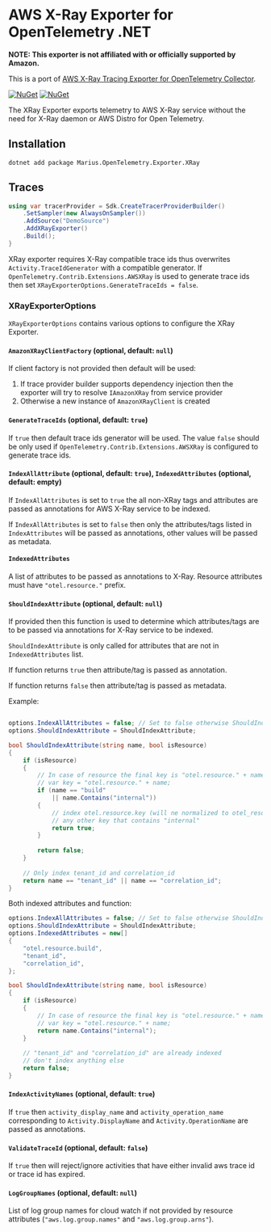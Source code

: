 # AWS X-Ray Exporter for OpenTelemetry .NET

**NOTE: This exporter is not affiliated with or officially supported by Amazon.**

This is a port of [AWS X-Ray Tracing Exporter for OpenTelemetry Collector](https://github.com/open-telemetry/opentelemetry-collector-contrib/tree/main/exporter/awsxrayexporter).

[![NuGet](https://img.shields.io/nuget/v/Marius.OpenTelemetry.Exporter.XRay.svg)](https://www.nuget.org/packages/Marius.OpenTelemetry.Exporter.XRay)
[![NuGet](https://img.shields.io/nuget/dt/Marius.OpenTelemetry.Exporter.XRay.svg)](https://www.nuget.org/packages/Marius.OpenTelemetry.Exporter.XRay)

The XRay Exporter exports telemetry to AWS X-Ray service without the need for X-Ray daemon or AWS Distro for Open Telemetry.

## Installation

```shell
dotnet add package Marius.OpenTelemetry.Exporter.XRay
```
## Traces

```csharp
using var tracerProvider = Sdk.CreateTracerProviderBuilder()
    .SetSampler(new AlwaysOnSampler())
    .AddSource("DemoSource")
    .AddXRayExporter()
    .Build();
}
```

XRay exporter requires X-Ray compatible trace ids thus overwrites `Activity.TraceIdGenerator`
with a compatible generator. If `OpenTelemetry.Contrib.Extensions.AWSXRay` is used to generate
trace ids then set `XRayExporterOptions.GenerateTraceIds = false`.

### XRayExporterOptions

`XRayExporterOptions` contains various options to configure the XRay Exporter.

#### `AmazonXRayClientFactory` (optional, default: `null`)

If client factory is not provided then default will be used:
1. If trace provider builder supports dependency injection then the exporter
will try to resolve `IAmazonXRay` from service provider
2. Otherwise a new instance of `AmazonXRayClient` is created

#### `GenerateTraceIds` (optional, default: `true`)

If `true` then default trace ids generator will be used.
The value `false` should be only used if `OpenTelemetry.Contrib.Extensions.AWSXRay`
is configured to generate trace ids.

#### `IndexAllAttribute` (optional, default: `true`), `IndexedAttributes` (optional, default: empty)

If `IndexAllAttributes` is set to `true` the all non-XRay tags and attributes are passed as annotations
for AWS X-Ray service to be indexed.

If `IndexAllAttributes` is set to `false` then only the attributes/tags listed in `IndexAttributes`
will be passed as annotations, other values will be passed as metadata.

#### `IndexedAttributes`

A list of attributes to be passed as annotations to X-Ray.
Resource attributes must have `"otel.resource."` prefix.

#### `ShouldIndexAttribute` (optional, default: `null`)

If provided then this function is used to determine which attributes/tags are to be passed via annotations
for X-Ray service to be indexed.

`ShouldIndexAttribute` is only called for attributes that are not in `IndexedAttributes` list.

If function returns `true` then attribute/tag is passed as annotation.

If function returns `false` then attribute/tag is passed as metadata.

Example:

```csharp

options.IndexAllAttributes = false; // Set to false otherwise ShouldIndexAttribute is ignored
options.ShouldIndexAttribute = ShouldIndexAttribute;

bool ShouldIndexAttribute(string name, bool isResource)
{
    if (isResource)
    {
        // In case of resource the final key is "otel.resource." + name
        // var key = "otel.resource." + name;
        if (name == "build"
            || name.Contains("internal"))
        {
            // index otel.resource.key (will ne normalized to otel_resource_key) and 
            // any other key that contains "internal"
            return true;
        }
        
        return false;
    }
    
    // Only index tenant_id and correlation_id
    return name == "tenant_id" || name == "correlation_id";
}

```

Both indexed attributes and function:
```csharp
options.IndexAllAttributes = false; // Set to false otherwise ShouldIndexAttribute is ignored
options.ShouldIndexAttribute = ShouldIndexAttribute;
options.IndexedAttributes = new[] 
{
    "otel.resource.build",
    "tenant_id",
    "correlation_id",
};

bool ShouldIndexAttribute(string name, bool isResource)
{
    if (isResource)
    {
        // In case of resource the final key is "otel.resource." + name
        // var key = "otel.resource." + name;
        return name.Contains("internal");
    }
    
    // "tenant_id" and "correlation_id" are already indexed
    // don't index anything else
    return false;
}

```

#### `IndexActivityNames` (optional, default: `true`)

If `true` then `activity_display_name` and `activity_operation_name` corresponding to `Activity.DisplayName`
and `Activity.OperationName` are passed as annotations.

#### `ValidateTraceId` (optional, default: `false`)

If `true` then will reject/ignore activities that have either invalid aws trace id or trace id has expired.

#### `LogGroupNames` (optional, default: `null`)

List of log group names for cloud watch if not provided by resource attributes (`"aws.log.group.names"` and `"aws.log.group.arns"`).
